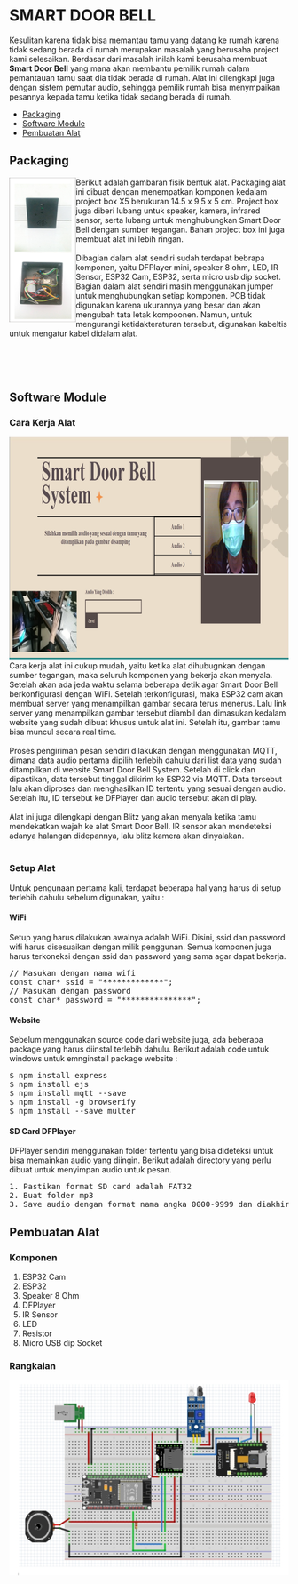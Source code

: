 # SMART DOOR BELL

Kesulitan karena tidak bisa memantau tamu yang datang ke rumah karena tidak sedang berada di rumah merupakan masalah yang berusaha project kami selesaikan. Berdasar dari masalah inilah kami berusaha membuat **Smart Door Bell** yang mana akan membantu pemilik rumah dalam pemantauan tamu saat dia tidak berada di rumah. Alat ini dilengkapi juga dengan sistem pemutar audio, sehingga pemilik rumah bisa menympaikan pesannya kepada tamu ketika tidak sedang berada di rumah.

<ul>
  <li><a href="#Packaging">Packaging</a>
  <li><a href="#software_module">Software Module</a>
  <li><a href="#buatAlat">Pembuatan Alat</a>
</ul>

## Packaging
<div id="Packaging"></div>
<img src="https://github.com/charlesLangko1234/Smart-Door-Bell/blob/main/Documentation/Bentuk%20Fisik%20ALat.jpg" align="left" alt="Bentuk Luar Alat" style="width: 120px; height:260px;"/>
  Berikut adalah gambaran fisik bentuk alat. Packaging alat ini dibuat dengan menempatkan komponen kedalam project box X5 berukuran 14.5 x 9.5 x 5 cm. Project box juga diberi lubang untuk speaker, kamera, infrared sensor, serta lubang untuk menghubungkan Smart Door Bell dengan sumber tegangan. Bahan project box ini juga membuat alat ini lebih ringan.<br>
  <br>
  Dibagian dalam alat sendiri sudah terdapat bebrapa komponen, yaitu DFPlayer mini, speaker 8 ohm, LED, IR Sensor, ESP32 Cam, ESP32, serta micro usb dip socket. Bagian dalam alat sendiri masih menggunakan jumper untuk menghubungkan setiap komponen. PCB tidak digunakan karena ukurannya yang besar dan akan mengubah tata letak kompoonen. Namun, untuk mengurangi ketidakteraturan tersebut, digunakan kabeltis untuk mengatur kabel didalam alat.
  
<br><br><br>
## Software Module
<div id="software_module"></div>

### Cara Kerja Alat
<img src="https://github.com/charlesLangko1234/Smart-Door-Bell/blob/main/Documentation/Website.jpg" style="width: 100%; height:400px;"/>
Cara kerja alat ini cukup mudah, yaitu ketika alat dihubugnkan dengan sumber tegangan, maka seluruh komponen yang bekerja akan menyala. Setelah akan ada jeda waktu selama beberapa detik agar Smart Door Bell berkonfigurasi dengan WiFi. Setelah terkonfigurasi, maka ESP32 cam akan membuat server yang menampilkan gambar secara terus menerus. Lalu link server yang menampilkan gambar tersebut diambil dan dimasukan kedalam website yang sudah dibuat khusus untuk alat ini. Setelah itu, gambar tamu bisa muncul secara real time.<br><br>
Proses pengiriman pesan sendiri dilakukan dengan menggunakan MQTT, dimana data audio pertama dipilih terlebih dahulu dari list data yang sudah ditampilkan di website Smart Door Bell System. Setelah di click dan dipastikan, data tersebut tinggal dikirim ke ESP32 via MQTT. Data tersebut lalu akan diproses dan menghasilkan ID tertentu yang sesuai dengan audio. Setelah itu, ID tersebut ke DFPlayer dan audio tersebut akan di play.<br><br>
Alat ini juga dilengkapi dengan Blitz yang akan menyala ketika tamu mendekatkan wajah ke alat Smart Door Bell. IR sensor akan mendeteksi adanya halangan didepannya, lalu blitz kamera akan dinyalakan. <br><br>

### Setup Alat
Untuk pengunaan pertama kali, terdapat beberapa hal yang harus di setup terlebih dahulu sebelum digunakan, yaitu :
#### WiFi
Setup yang harus dilakukan awalnya adalah WiFi. Disini, ssid dan password wifi harus disesuaikan dengan milik penggunan. Semua komponen juga harus terkoneksi dengan ssid dan password yang sama agar dapat bekerja.
<pre>
// Masukan dengan nama wifi
const char* ssid = "*************";
// Masukan dengan password
const char* password = "***************";
</pre>

#### Website
Sebelum menggunakan source code dari website juga, ada beberapa package yang harus diinstal terlebih dahulu. Berikut adalah code untuk windows untuk emnginstall package website :
<pre>
$ npm install express
$ npm install ejs
$ npm install mqtt --save
$ npm install -g browserify
$ npm install --save multer
</pre>

#### SD Card DFPlayer
DFPlayer sendiri menggunakan folder tertentu yang bisa dideteksi untuk bisa memainkan audio yang diingin. Berikut adalah directory yang perlu dibuat untuk menyimpan audio untuk pesan.
<pre>
1. Pastikan format SD card adalah FAT32
2. Buat folder mp3
3. Save audio dengan format nama angka 0000-9999 dan diakhiri dengan .mp3
</pre>


## Pembuatan Alat
<div id="buatAlat"></div>

### Komponen
<ol>
  <li> ESP32 Cam
  <li> ESP32
  <li> Speaker 8 Ohm
  <li> DFPlayer
  <li> IR Sensor
  <li> LED
  <li> Resistor
  <li> Micro USB dip Socket
</ol>

### Rangkaian 
<img src="https://github.com/charlesLangko1234/Smart-Door-Bell/blob/main/Documentation/Rangkaian.jpg" alt="Rangkaian"/>
